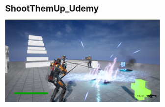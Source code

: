 # ShootThemUp_Udemy
![alt text](https://github.com/sultanovN/ShootThemUp_Udemy/blob/master/screenshot/ScreenShot00027.png?raw=true)
